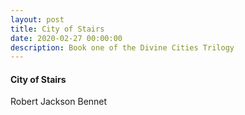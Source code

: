 ```yaml
---
layout: post
title: City of Stairs
date: 2020-02-27 00:00:00
description: Book one of the Divine Cities Trilogy
---
```


#### City of Stairs
Robert Jackson Bennet

